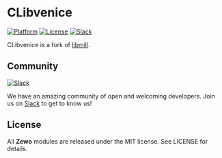 CLibvenice
==========

[![Platform][platform-badge]][platform-url]
[![License][mit-badge]][mit-url]
[![Slack][slack-badge]][slack-url]

CLibvenice is a fork of [libmill](http://libmill.org).

## Community

[![Slack][slack-image]][slack-url]

We have an amazing community of open and welcoming developers. Join us on [Slack][slack-url] to get to know us!

License
-------

All **Zewo** modules are released under the MIT license. See LICENSE for details.

[platform-badge]: https://img.shields.io/badge/Platform-Mac%20%26%20Linux-lightgray.svg?style=flat
[platform-url]: https://swift.org
[mit-badge]: https://img.shields.io/badge/License-MIT-blue.svg?style=flat
[mit-url]: https://tldrlegal.com/license/mit-license
[slack-image]: http://s13.postimg.org/ybwy92ktf/Slack.png
[slack-badge]: https://zewo-slackin.herokuapp.com/badge.svg
[slack-url]: http://slack.zewo.io
